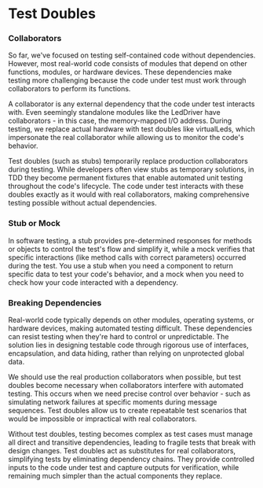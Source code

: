 # Test Doubles

### Collaborators

So far, we've focused on testing self-contained code without dependencies.
However, most real-world code consists of modules that depend on other
functions, modules, or hardware devices. These dependencies make testing more
challenging because the code under test must work through collaborators to
perform its functions.

A collaborator is any external dependency that the code under test interacts
with. Even seemingly standalone modules like the LedDriver have collaborators -
in this case, the memory-mapped I/O address. During testing, we replace actual
hardware with test doubles like virtualLeds, which impersonate the real
collaborator while allowing us to monitor the code's behavior.

Test doubles (such as stubs) temporarily replace production collaborators during
testing. While developers often view stubs as temporary solutions, in TDD they
become permanent fixtures that enable automated unit testing throughout the
code's lifecycle. The code under test interacts with these doubles exactly as it
would with real collaborators, making comprehensive testing possible without
actual dependencies.

### Stub or Mock

In software testing, a stub provides pre-determined responses for methods or
objects to control the test's flow and simplify it, while a mock verifies that
specific interactions (like method calls with correct parameters) occurred
during the test. You use a stub when you need a component to return specific
data to test your code's behavior, and a mock when you need to check how your
code interacted with a dependency. 

### Breaking Dependencies

Real-world code typically depends on other modules, operating systems, or
hardware devices, making automated testing difficult. These dependencies can
resist testing when they're hard to control or unpredictable. The solution lies
in designing testable code through rigorous use of interfaces, encapsulation,
and data hiding, rather than relying on unprotected global data.

We should use the real production collaborators when possible, but test doubles
become necessary when collaborators interfere with automated testing. This
occurs when we need precise control over behavior - such as simulating network
failures at specific moments during message sequences. Test doubles allow us to
create repeatable test scenarios that would be impossible or impractical with
real collaborators.

Without test doubles, testing becomes complex as test cases must manage all
direct and transitive dependencies, leading to fragile tests that break with
design changes. Test doubles act as substitutes for real collaborators,
simplifying tests by eliminating dependency chains. They provide controlled
inputs to the code under test and capture outputs for verification, while
remaining much simpler than the actual components they replace.

